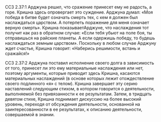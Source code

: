 ССЗ 2.37:1	Арджуна решил, что сражение принесет ему не радость, а горе. Кришна здесь опровергает это суждение. Арджуна думал: «Моя победа в битве будет означать смерть тех, с кем я должен был наслаждаться царством. А потерпеть поражение для меня означает верную смерть». Кришна показываетАрджуне, что наслаждения тот получит как раз в обратном случае: «Если тебя убьют на поле боя, ты отправишься на райские планеты. А если одержишь победу, то будешь наслаждаться земным царством». Поскольку в любом случае Арджуну ждет счастье, Кришна говорит: «Наберись решимости, встань и сражайся!»

ССЗ 2.37:2	Арджуна поставил исполнение своего долга в зависимость от того, принесет ли это ему материальные наслаждения или нет, поэтому аргументы, которые приводит здесь Кришна, касаются материальных наслаждений (в основе которых лежит отождествление своего подлинного «я» с телом). Кришна завершает эту серию наставлений следующим стихом, в котором говорится о деятельности, выполняемой без привязанности к ее результатам. Затем, в тридцать девятом стихе, Кришна поднимает дискуссию на более высокий уровень, переходя от обсуждения деятельности, основанной на заинтересованности в ее результатах, к описанию деятельности, совершаемой в знании.